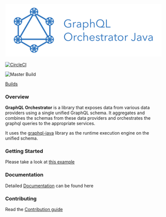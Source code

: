 <div align="center">

  ![graphql-orchestrator-java](./logo.png)

</div>

[![CircleCI](https://circleci.com/gh/intuit/graphql-orchestrator-java/tree/master.svg?style=shield)](https://app.circleci.com/pipelines/github/intuit/graphql-orchestrator-java)  

![Master Build](https://github.com/intuit/graphql-orchestrator-java/actions/workflows/main.yml/badge.svg)



[Builds](https://circleci.com/gh/intuit/graphql-orchestrator-java)

### Overview

**GraphQL Orchestrator** is a library that exposes data from various data providers using a single unified GraphQL schema.
It aggregates and combines the schemas from these data providers and orchestrates the graphql queries to the appropriate services.


It uses the [graphql-java](https://github.com/graphql-java/graphql-java) library as the runtime execution engine on the unified schema.

### Getting Started

Please take a look at [this example](https://intuit.github.io/graphql-orchestrator-java/usage/getting_started/)

### Documentation

Detailed [Documentation](https://intuit.github.io/graphql-orchestrator-java/) can be found here

### Contributing

Read the [Contribution guide](./.github/CONTRIBUTING.md)

